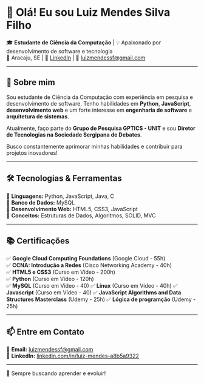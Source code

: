 # 👋 Olá! Eu sou Luiz Mendes Silva Filho  

🎓 **Estudante de Ciência da Computação** | 💡 Apaixonado por desenvolvimento de software e tecnologia  
📍 Aracaju, SE | 🔗 [LinkedIn](https://www.linkedin.com/in/luiz-mendes-a8b5a9322/) | 📨 luizmendessf@gmail.com  

---

## 🚀 Sobre mim  

Sou estudante de Ciência da Computação com experiência em pesquisa e desenvolvimento de software. Tenho habilidades em **Python**, **JavaScript**, **desenvolvimento web** e um forte interesse em **engenharia de software** e **arquitetura de sistemas**. 

Atualmente, faço parte do **Grupo de Pesquisa GPTICS - UNIT** e sou **Diretor de Tecnologias na Sociedade Sergipana de Debates**.  

Busco constantemente aprimorar minhas habilidades e contribuir para projetos inovadores!  

---

## 🛠 Tecnologias & Ferramentas  

🔹 **Linguagens:** Python, JavaScript, Java, C  
🔹 **Banco de Dados:** MySQL  
🔹 **Desenvolvimento Web:** HTML5, CSS3, JavaScript  
🔹 **Conceitos:** Estruturas de Dados, Algoritmos, SOLID, MVC  


---

## 📚 Certificações  

✅ **Google Cloud Computing Foundations** (Google Cloud - 55h)  
✅ **CCNA: Introdução a Redes** (Cisco Networking Academy - 40h)  
✅ **HTML5 e CSS3** (Curso em Vídeo - 200h)  
✅ **Python** (Curso em Vídeo - 120h)  
✅ **MySQL** (Curso em Vídeo - 40)
✅ **Linux** (Curso em Vídeo - 40h)
✅ **Javascript** (Curso em Vídeo - 40)
✅ **JavaScript Algorithms and Data Structures Masterclass** (Udemy - 25h)
✅ **Lógica de programção** (Udemy - 25h)

---

## 📫 Entre em Contato  

📧 **Email:** luizmendessf@gmail.com  
🔗 **LinkedIn:** [linkedin.com/in/luiz-mendes-a8b5a9322](https://www.linkedin.com/in/luiz-mendes-a8b5a9322/)  

---

🚀 Sempre buscando aprender e evoluir!  
